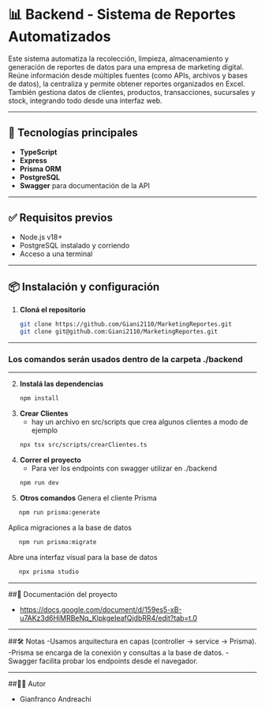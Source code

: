 # 📊 Backend - Sistema de Reportes Automatizados

Este sistema automatiza la recolección, limpieza, almacenamiento y generación de reportes de datos para una empresa de marketing digital. Reúne información desde múltiples fuentes (como APIs, archivos y bases de datos), la centraliza y permite obtener reportes organizados en Excel. También gestiona datos de clientes, productos, transacciones, sucursales y stock, integrando todo desde una interfaz web. 

---

## 🚀 Tecnologías principales

- **TypeScript**
- **Express**
- **Prisma ORM**
- **PostgreSQL**
- **Swagger** para documentación de la API

---

## ✅ Requisitos previos
- Node.js v18+
- PostgreSQL instalado y corriendo
- Acceso a una terminal

---

## 📦 Instalación y configuración

1. **Cloná el repositorio**  
   ```bash
   git clone https://github.com/Giani2110/MarketingReportes.git
   git clone git@github.com:Giani2110/MarketingReportes.git
   ```

---
### Los comandos serán usados dentro de la carpeta ./backend
---
2. **Instalá las dependencias**
   ```bash
   npm install
   ```
3. **Crear Clientes**
   - hay un archivo en src/scripts que crea algunos clientes a modo de ejemplo
   ```bash
   npx tsx src/scripts/crearClientes.ts
   ```
4. **Correr el proyecto**
   - Para ver los endpoints con swagger utilizar en ./backend
   ```bash
   npm run dev
   ```
5. **Otros comandos**
   Genera el cliente Prisma
```bash
   npm run prisma:generate
   ```
Aplica migraciones a la base de datos          
```bash
   npm run prisma:migrate
   ```
Abre una interfaz visual para la base de datos 
```bash
   npx prisma studio
   ```

---

##🧾 Documentación del proyecto
- https://docs.google.com/document/d/159es5-xB-u7AKz3d6HiMRBeNq_KlpkgeIeafQjdbRR4/edit?tab=t.0

---

##🛠️ Notas
-Usamos arquitectura en capas (controller → service → Prisma).
-Prisma se encarga de la conexión y consultas a la base de datos.
-Swagger facilita probar los endpoints desde el navegador.

---

##🧑‍💻 Autor
- Gianfranco Andreachi
